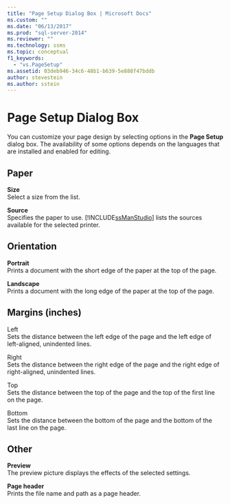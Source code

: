 ```yaml
---
title: "Page Setup Dialog Box | Microsoft Docs"
ms.custom: ""
ms.date: "06/13/2017"
ms.prod: "sql-server-2014"
ms.reviewer: ""
ms.technology: ssms
ms.topic: conceptual
f1_keywords: 
  - "vs.PageSetup"
ms.assetid: 03deb946-34c6-48b1-b639-5e888f47bddb
author: stevestein
ms.author: sstein
---
```

# Page Setup Dialog Box
  You can customize your page design by selecting options in the **Page Setup** dialog box. The availability of some options depends on the languages that are installed and enabled for editing.  
  
## Paper  
 **Size**  
 Select a size from the list.  
  
 **Source**  
 Specifies the paper to use. [!INCLUDE[ssManStudio](../../includes/ssmanstudio-md.md)] lists the sources available for the selected printer.  
  
## Orientation  
 **Portrait**  
 Prints a document with the short edge of the paper at the top of the page.  
  
 **Landscape**  
 Prints a document with the long edge of the paper at the top of the page.  
  
## Margins (inches)  
 Left  
 Sets the distance between the left edge of the page and the left edge of left-aligned, unindented lines.  
  
 Right  
 Sets the distance between the right edge of the page and the right edge of right-aligned, unindented lines.  
  
 Top  
 Sets the distance between the top of the page and the top of the first line on the page.  
  
 Bottom  
 Sets the distance between the bottom of the page and the bottom of the last line on the page.  
  
## Other  
 **Preview**  
 The preview picture displays the effects of the selected settings.  
  
 **Page header**  
 Prints the file name and path as a page header.  
  
  
